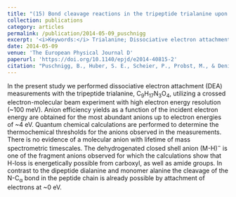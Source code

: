 ```yaml
---
title: "(15) Bond cleavage reactions in the tripeptide trialanine upon free electron capture"
collection: publications
category: articles
permalink: /publication/2014-05-09_puschnigg
excerpt: '<i>Keywords:</i> Trialanine; Dissociative electron attachment'
date: 2014-05-09
venue: 'The European Physical Journal D'
paperurl: 'https://doi.org/10.1140/epjd/e2014-40815-2'
citation: "Puschnigg, B., Huber, S. E., Scheier, P., Probst, M., & Denifl, S. (2014). Bond cleavage reactions in the tripeptide trialanine upon free electron capture. <i>The European Physical Journal D, 68</i>, 119."
---
```


In the present study we performed dissociative electron attachment (DEA) measurements with the tripeptide trialanine, C<sub>9</sub>H<sub>17</sub>N<sub>3</sub>O<sub>4</sub>, utilizing a crossed electron-molecular beam experiment with high electron energy resolution (~100 meV). Anion efficiency yields as a function of the incident electron energy are obtained for the most abundant anions up to electron energies of ~4 eV. Quantum chemical calculations are performed to determine the thermochemical thresholds for the anions observed in the measurements. There is no evidence of a molecular anion with lifetime of mass spectrometric timescales. The dehydrogenated closed shell anion (M-H)<sup>−</sup> is one of the fragment anions observed for which the calculations show that H-loss is energetically possible from carboxyl, as well as amide groups. In contrast to the dipeptide dialanine and monomer alanine the cleavage of the N-C<sub>α</sub> bond in the peptide chain is already possible by attachment of electrons at ~0 eV. 